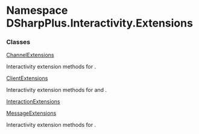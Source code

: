 # Namespace DSharpPlus.Interactivity.Extensions

### Classes

[ChannelExtensions](DSharpPlus.Interactivity.Extensions.ChannelExtensions.md)

Interactivity extension methods for <xref href="DSharpPlus.Entities.DiscordChannel" data-throw-if-not-resolved="false"></xref>.

[ClientExtensions](DSharpPlus.Interactivity.Extensions.ClientExtensions.md)

Interactivity extension methods for <xref href="DSharpPlus.DiscordClient" data-throw-if-not-resolved="false"></xref> and <xref href="DSharpPlus.DiscordShardedClient" data-throw-if-not-resolved="false"></xref>.

[InteractionExtensions](DSharpPlus.Interactivity.Extensions.InteractionExtensions.md)

[MessageExtensions](DSharpPlus.Interactivity.Extensions.MessageExtensions.md)

Interactivity extension methods for <xref href="DSharpPlus.Entities.DiscordMessage" data-throw-if-not-resolved="false"></xref>.

